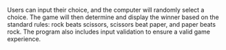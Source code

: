  Users can input their choice, and the computer will randomly select a choice. The game will then determine and display the winner based on the standard rules: rock beats scissors, scissors beat paper, and paper beats rock. The program also includes input validation to ensure a valid game experience.
